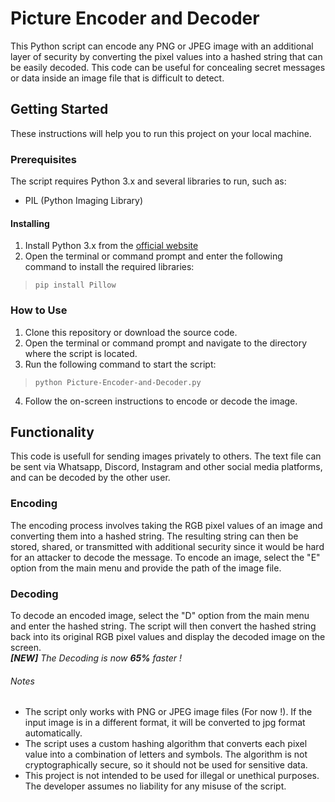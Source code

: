 # Picture Encoder and Decoder
This Python script can encode any PNG or JPEG image with an additional layer of security by converting the pixel values into a hashed string that can be easily decoded. This code can be useful for concealing secret messages or data inside an image file that is difficult to detect.

## Getting Started
These instructions will help you to run this project on your local machine.

### Prerequisites
The script requires Python 3.x and several libraries to run, such as:

* PIL (Python Imaging Library)

#### Installing
1. Install Python 3.x from the [official website](https://www.python.org/downloads/)
2. Open the terminal or command prompt and enter the following command to install the required libraries:
> `pip install Pillow`

### How to Use
1. Clone this repository or download the source code.
2. Open the terminal or command prompt and navigate to the directory where the script is located.
3. Run the following command to start the script:
> `python Picture-Encoder-and-Decoder.py`
4. Follow the on-screen instructions to encode or decode the image.

## Functionality
This code is usefull for sending images privately to others. The text file can be sent via Whatsapp, Discord, Instagram and other social media platforms, and can be decoded by the other user.

### Encoding
The encoding process involves taking the RGB pixel values of an image and converting them into a hashed string. The resulting string can then be stored, shared, or transmitted with additional security since it would be hard for an attacker to decode the message. To encode an image, select the "E" option from the main menu and provide the path of the image file.

### Decoding
To decode an encoded image, select the "D" option from the main menu and enter the hashed string. The script will then convert the hashed string back into its original RGB pixel values and display the decoded image on the screen.\
_**[NEW]** The Decoding is now **65%** faster !_

###### Notes
* The script only works with PNG or JPEG image files (For now !). If the input image is in a different format, it will be converted to jpg format automatically.
* The script uses a custom hashing algorithm that converts each pixel value into a combination of letters and symbols. The algorithm is not cryptographically secure, so it should not be used for sensitive data.
* This project is not intended to be used for illegal or unethical purposes. The developer assumes no liability for any misuse of the script.
